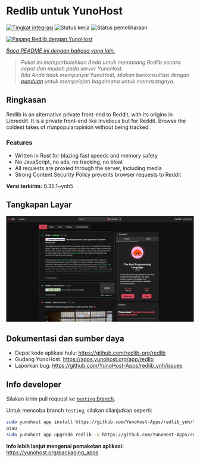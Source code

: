 <!--
N.B.: README ini dibuat secara otomatis oleh <https://github.com/YunoHost/apps/tree/master/tools/readme_generator>
Ini TIDAK boleh diedit dengan tangan.
-->

# Redlib untuk YunoHost

[![Tingkat integrasi](https://dash.yunohost.org/integration/redlib.svg)](https://ci-apps.yunohost.org/ci/apps/redlib/) ![Status kerja](https://ci-apps.yunohost.org/ci/badges/redlib.status.svg) ![Status pemeliharaan](https://ci-apps.yunohost.org/ci/badges/redlib.maintain.svg)

[![Pasang Redlib dengan YunoHost](https://install-app.yunohost.org/install-with-yunohost.svg)](https://install-app.yunohost.org/?app=redlib)

*[Baca README ini dengan bahasa yang lain.](./ALL_README.md)*

> *Paket ini memperbolehkan Anda untuk memasang Redlib secara cepat dan mudah pada server YunoHost.*  
> *Bila Anda tidak mempunyai YunoHost, silakan berkonsultasi dengan [panduan](https://yunohost.org/install) untuk mempelajari bagaimana untuk memasangnya.*

## Ringkasan

Redlib is an alternative private front-end to Reddit, with its origins in Libreddit. It is a private front-end like Invidious but for Reddit. Browse the coldest takes of r/unpopularopinion without being tracked.

### Features

- Written in Rust for blazing fast speeds and memory safety
- No JavaScript, no ads, no tracking, no bloat
- All requests are proxied through the server, including media
- Strong Content Security Policy prevents browser requests to Reddit


**Versi terkirim:** 0.35.1~ynh5

## Tangkapan Layar

![Tangkapan Layar pada Redlib](./doc/screenshots/screenshot.png)

## Dokumentasi dan sumber daya

- Depot kode aplikasi hulu: <https://github.com/redlib-org/redlib>
- Gudang YunoHost: <https://apps.yunohost.org/app/redlib>
- Laporkan bug: <https://github.com/YunoHost-Apps/redlib_ynh/issues>

## Info developer

Silakan kirim pull request ke [`testing` branch](https://github.com/YunoHost-Apps/redlib_ynh/tree/testing).

Untuk mencoba branch `testing`, silakan dilanjutkan seperti:

```bash
sudo yunohost app install https://github.com/YunoHost-Apps/redlib_ynh/tree/testing --debug
atau
sudo yunohost app upgrade redlib -u https://github.com/YunoHost-Apps/redlib_ynh/tree/testing --debug
```

**Info lebih lanjut mengenai pemaketan aplikasi:** <https://yunohost.org/packaging_apps>
